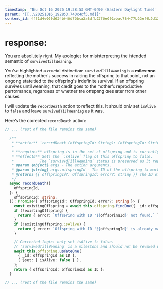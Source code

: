 ```yaml
---
timestamp: 'Thu Oct 16 2025 19:28:53 GMT-0400 (Eastern Daylight Time)'
parent: '[[..\20251016_192853.740c4cf5.md]]'
content_id: 4ff1d4e059d634b940d76bca2a8dfb5376e692ebac784477b33ef4b5d12c3af7
---
```


# response:

You are absolutely right. My apologies for misinterpreting the intended semantic of `survivedTillWeaning`.

You've highlighted a crucial distinction: `survivedTillWeaning` is a **milestone** reflecting the mother's success in raising the offspring to that point, not an ongoing state tied to the offspring's indefinite survival. If an offspring survives until weaning, that credit goes to the mother's reproductive performance, regardless of whether the offspring dies later from other causes.

I will update the `recordDeath` action to reflect this. It should only set `isAlive` to `false` and leave `survivedTillWeaning` as it was.

Here's the corrected `recordDeath` action:

```typescript
// ... (rest of the file remains the same)

  /**
   * **action** `recordDeath (offspringId: String): (offspringId: String)`
   *
   * **requires** offspring is in the set of offspring and is currently living
   * **effects** Sets the `isAlive` flag of this offspring to false.
   *            The `survivedTillWeaning` status is preserved as it represents a past milestone.
   * @param {object} args - The action arguments.
   * @param {string} args.offspringId - The ID of the offspring to mark as deceased.
   * @returns {{ offspringId?: OffspringId; error?: string }} The ID of the offspring, or an error.
   */
  async recordDeath({
    offspringId,
  }: {
    offspringId: string;
  }): Promise<{ offspringId?: OffspringId; error?: string }> {
    const existingOffspring = await this.offspring.findOne({ _id: offspringId as ID });
    if (!existingOffspring) {
      return { error: `Offspring with ID '${offspringId}' not found.` };
    }
    if (!existingOffspring.isAlive) {
      return { error: `Offspring with ID '${offspringId}' is already marked as deceased.` };
    }

    // Corrected logic: only set isAlive to false.
    // 'survivedTillWeaning' is a milestone and should not be revoked upon later death.
    await this.offspring.updateOne(
      { _id: offspringId as ID },
      { $set: { isAlive: false } },
    );
    return { offspringId: offspringId as ID };
  }

// ... (rest of the file remains the same)
```
